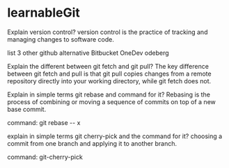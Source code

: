 # learnableGit
Explain version control?
version control is the practice of tracking and managing changes to software code.

list 3 other github alternative
Bitbucket
OneDev
odeberg

Explain the different between git fetch and git pull?
The key difference between git fetch and pull is that git pull copies changes from a remote repository directly into your working directory, 
while git fetch does not.

Explain in simple terms git rebase and command for it?
Rebasing is the process of combining or moving a sequence of commits on top of a new base commit. 

command: git rebase -- x

explain in simple terms git cherry-pick and the command for it?
choosing a commit from one branch and applying it to another branch.

command: git-cherry-pick

